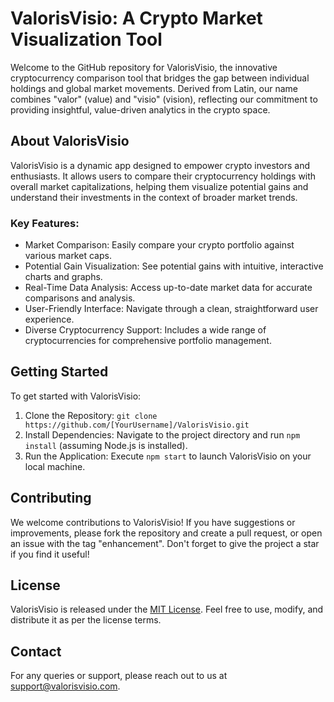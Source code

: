 ValorisVisio: A Crypto Market Visualization Tool
================================================

Welcome to the GitHub repository for ValorisVisio, the innovative cryptocurrency comparison tool that bridges the gap between individual holdings and global market movements. Derived from Latin, our name combines "valor" (value) and "visio" (vision), reflecting our commitment to providing insightful, value-driven analytics in the crypto space.

About ValorisVisio
------------------

ValorisVisio is a dynamic app designed to empower crypto investors and enthusiasts. It allows users to compare their cryptocurrency holdings with overall market capitalizations, helping them visualize potential gains and understand their investments in the context of broader market trends.

### Key Features:

-   Market Comparison: Easily compare your crypto portfolio against various market caps.
-   Potential Gain Visualization: See potential gains with intuitive, interactive charts and graphs.
-   Real-Time Data Analysis: Access up-to-date market data for accurate comparisons and analysis.
-   User-Friendly Interface: Navigate through a clean, straightforward user experience.
-   Diverse Cryptocurrency Support: Includes a wide range of cryptocurrencies for comprehensive portfolio management.

Getting Started
---------------

To get started with ValorisVisio:

1.  Clone the Repository: `git clone https://github.com/[YourUsername]/ValorisVisio.git`
2.  Install Dependencies: Navigate to the project directory and run `npm install` (assuming Node.js is installed).
3.  Run the Application: Execute `npm start` to launch ValorisVisio on your local machine.

Contributing
------------

We welcome contributions to ValorisVisio! If you have suggestions or improvements, please fork the repository and create a pull request, or open an issue with the tag "enhancement". Don't forget to give the project a star if you find it useful!

License
-------

ValorisVisio is released under the [MIT License](https://chat.openai.com/c/LICENSE). Feel free to use, modify, and distribute it as per the license terms.

Contact
-------

For any queries or support, please reach out to us at <support@valorisvisio.com>.
